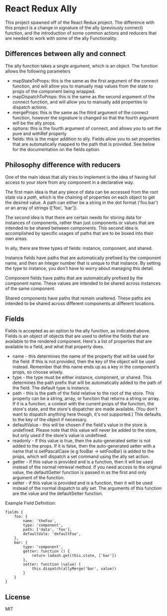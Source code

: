 React Redux Ally
=========================

This project spawned off of the React Redux project. The difference with this project is
a change in signature of the ally (previously connect) function, and the introduction of
some common actions and reducers that are needed to work with some of the ally Functionality.

## Differences between ally and connect

The ally function takes a single argument, which is an object. The function allows the following
parameters

* mapStateToProps: this is the same as the first argument of the connect function, and will allow
you to manually map values from the state to props of the component being wrapped.
* mapDispatchToProps: this is the same as the second argument of the connect function, and will
allow you to manually add properties to dispatch actions.
* mergeProps: this is the same as the third argument of the connect function, however the
signature is changed so that the fourth argument will be the ally props.
* options: this is the fourth argument of connect, and allows you to set the pure and withRef
property
* fields: this is the major addition to ally. Fields allow you to set properties that are
automatically mapped to the path that is provided. See below for the documentation on the
fields option.


## Philosophy difference with reducers

One of the main ideas that ally tries to implement is the idea of having full access to your
store from any component in a declarative way.

The first main idea is that any piece of data can be accessed from the root state via
a _path_, which is the chaining of properties on each object to get the desired value. A path
can either be a string in the dot format ('foo.bar') or an array of strings (['foo', 'bar']).

The second idea is that there
are certain needs for storing data for instances of components, rather than just components
or values that are intended to be shared between components. This second idea is accomplished
by specific usages of paths that are to be boxed into their own areas.

In ally, there are three types of fields: instance, component, and shared.

Instance fields have paths that are automatically prefixed by the component name, and then an
integer number that is unique to that instance. By setting the type to instance, you don't have
to worry about managing this detail.

Component fields have paths that are automatically prefixed by the component name. These values
are intended to be shared across instances of the same component.

Shared components have paths that remain unaltered. These paths are intended to be shared across
different components at different locations.


## Fields
Fields is accepted as an option to the ally function, as indicated above. Fields is an object
of objects that are used to define the fields that are available to the rendered component.
Here's a list of properties that are available to a field, and what that property does.

* name - this determines the name of the property that will be used for the field. If this
is not provided, then the key of the object will be used instead. Remember that this name ends
up as a key in the component's props, so choose wisely.
* type - the type must be either instance, component, or shared. This determines the path prefix
that will be automatically added to the path of the field. The default type is instance.
* path - this is the path of the field relative to the root of the store. This property can be a
string, array, or function that returns a string or array. If it is a function, a context with
the current props of the function, the store's state, and the store's dispatcher are made
available. (You don't want to dispatch anything here though, it's not supported.) This defaults
to the key of the object if necessary.
* defaultValue - this will be chosen if the field's value in the store is undefined. Please note
that this value will never be added to the store, but only used if the store's value is undefined.
* readonly - if this value is true, then the auto-generated setter is not added to the props. If it
is false, then the auto-generated setter with a name that is setPascalCase (e.g fooBar -> setFooBar)
is added to the props, which will dispatch a set command using the ally set action.
* getter - if this value is provided and is a function, then it will be used instead of the normal
retrieval method. If you need access to the original value, the defaultGetter function is passed in
as the first and only argument of the function.
* setter - if this value is provided and is a function, then it will be used instead of the normal
dispatch to ally set. The arguments of this function are the value and the defaultSetter function.

Example Field Definition:

```
fields {
    foo: {
        name: 'theFoo',
        type: 'component',
        path: ['data', 'foo'],
        defaultVale: 'defaultFoo',
    },
    bar: {
        type: 'component',
        getter: function () {
            return lodash.get(this.state, ['bar'])
        },
        setter: function (value) {
            this.dispatch(allyMerge('bar', value))
        }
    }
}
```

## License

MIT
